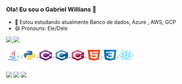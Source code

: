 ### Ola! Eu sou o Gabriel Willians 👋

- 🌱 Estou estudando atualmente Banco de dados, Azure , AWS, GCP
- 😄 Pronouns: Ele/Dele
<div>
  <a href="https://github.com/Gabriel7812">
  <img height="180em" src="https://github-readme-stats.vercel.app/api?username=Gabriel7812&show_icons=true&theme=react&include_all_commits=true&count_private=true"/>
  <img height="180em" src="https://github-readme-stats.vercel.app/api/top-langs/?username=Gabriel7812&layout=compact&langs_count=7&theme=react"/>
</div>
<div style="display: inline_block"><br>
  <img align="center" alt="Biel-Java" height="30" width="40" src="https://raw.githubusercontent.com/devicons/devicon/master/icons/java/java-original.svg">
  <img align="center" alt="Biel-Python" height="30" width="40" src="https://raw.githubusercontent.com/devicons/devicon/master/icons/python/python-original.svg">
  <img align="center" alt="Biel-Csharp" height="30" width="40" src="https://raw.githubusercontent.com/devicons/devicon/master/icons/csharp/csharp-original.svg">
  <img align="center" alt="Biel-C" height="30" width="40" src="https://raw.githubusercontent.com/devicons/devicon/master/icons/c/c-original.svg">
  <img align="center" alt="Biel-C++" height="30" width="40" src="https://raw.githubusercontent.com/devicons/devicon/master/icons/cplusplus/cplusplus-original.svg">
  <img align="center" alt="Biel-HTML" height="30" width="40" src="https://raw.githubusercontent.com/devicons/devicon/master/icons/html5/html5-original.svg">
  <img align="center" alt="Biel-CSS" height="30" width="40" src="https://raw.githubusercontent.com/devicons/devicon/master/icons/css3/css3-original.svg">
  <img align="center" alt="Biel-React" height="30" width="40" src="https://raw.githubusercontent.com/devicons/devicon/master/icons/react/react-original.svg">
</div>
  
  ##
 
<div> 
 	<a href="https://www.twitch.tv/gabrielwillians7" target="_blank"><img src="https://img.shields.io/badge/Twitch-9146FF?style=for-the-badge&logo=twitch&logoColor=white" target="_blank"></a> 
  <a href = "mailto:willians777@outlook.com"><img src="https://img.shields.io/badge/-outlook-%23333?style=for-the-badge&logo=windows&logoColor=informational" target="_blank"></a>
  <a href="https://www.linkedin.com/in/gwp7812/" target="_blank"><img src="https://img.shields.io/badge/-LinkedIn-%230077B5?style=for-the-badge&logo=linkedin&logoColor=white" target="_blank"></a> 
 
</div>

